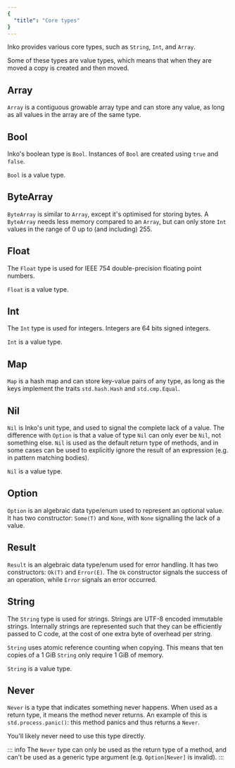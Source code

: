 ```yaml
---
{
  "title": "Core types"
}
---
```


Inko provides various core types, such as `String`, `Int`, and `Array`.

Some of these types are value types, which means that when they are moved a copy
is created and then moved.

## Array

`Array` is a contiguous growable array type and can store any value, as long as
all values in the array are of the same type.

## Bool

Inko's boolean type is `Bool`. Instances of `Bool` are created using `true` and
`false`.

`Bool` is a value type.

## ByteArray

`ByteArray` is similar to `Array`, except it's optimised for storing bytes. A
`ByteArray` needs less memory compared to an `Array`, but can only store `Int`
values in the range of 0 up to (and including) 255.

## Float

The `Float` type is used for IEEE 754 double-precision floating point numbers.

`Float` is a value type.

## Int

The `Int` type is used for integers. Integers are 64 bits signed integers.

`Int` is a value type.

## Map

`Map` is a hash map and can store key-value pairs of any type, as long as the
keys implement the traits `std.hash.Hash` and `std.cmp.Equal`.

## Nil

`Nil` is Inko's unit type, and used to signal the complete lack of a value. The
difference with `Option` is that a value of type `Nil` can only ever be `Nil`,
not something else. `Nil` is used as the default return type of methods, and in
some cases can be used to explicitly ignore the result of an expression (e.g. in
pattern matching bodies).

`Nil` is a value type.

## Option

`Option` is an algebraic data type/enum used to represent an optional value. It
has two constructor: `Some(T)` and `None`, with `None` signalling the lack of a
value.

## Result

`Result` is an algebraic data type/enum used for error handling. It has two
constructors: `Ok(T)` and `Error(E)`. The `Ok` constructor signals the success
of an operation, while `Error` signals an error occurred.

## String

The `String` type is used for strings. Strings are UTF-8 encoded immutable
strings. Internally strings are represented such that they can be efficiently
passed to C code, at the cost of one extra byte of overhead per string.

`String` uses atomic reference counting when copying. This means that ten copies
of a 1 GiB `String` only require 1 GiB of memory.

`String` is a value type.

## Never

`Never` is a type that indicates something never happens. When used as a return
type, it means the method never returns. An example of this is
`std.process.panic()`: this method panics and thus returns a `Never`.

You'll likely never need to use this type directly.

::: info
The `Never` type can only be used as the return type of a method, and can't be
used as a generic type argument (e.g. `Option[Never]` is invalid).
:::

